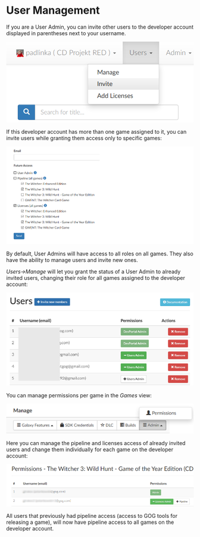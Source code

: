 # User Management

If you are a User Admin, you can invite other users to the developer account displayed in parentheses next to your username.

![Invite User](_assets/devportal-user-invite.png)

If this developer account has more than one game assigned to it, you can invite users while granting them access only to specific games:

![User Access](_assets/user-access.png)

By default, User Admins will have access to all roles on all games. They also have the ability to manage users and invite new ones.

*Users→Manage* will let you grant the status of a User Admin to already invited users, changing their role for all games assigned to the developer account:

![Users Manage](_assets/users-manage.png) 


You can manage permissions per game in the *Games* view:

![Game User Permissions](_assets/game-user-permissions.png)

Here you can manage the pipeline and licenses access of already invited users and change them individually for each game on the developer account:

![Game User Permissions Panel](_assets/game-user-permissions-panel.png) 

All users that previously had pipeline access (access to GOG tools for releasing a game), will now have pipeline access to all games on the developer account.

